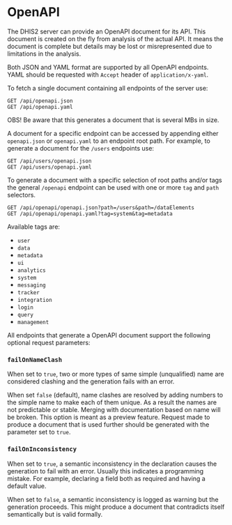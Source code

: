 # OpenAPI

The DHIS2 server can provide an OpenAPI document for its API.
This document is created on the fly from analysis of the actual API.
It means the document is complete but details may be lost or misrepresented
due to limitations in the analysis.

Both JSON and YAML format are supported by all OpenAPI endpoints.
YAML should be requested with `Accept` header of `application/x-yaml`.

To fetch a single document containing all endpoints of the server use:

    GET /api/openapi.json
    GET /api/openapi.yaml

OBS! Be aware that this generates a document that is several MBs in size.

A document for a specific endpoint can be accessed by appending either 
`openapi.json` or `openapi.yaml` to an endpoint root path. 
For example, to generate a document for the `/users` endpoints use:

    GET /api/users/openapi.json
    GET /api/users/openapi.yaml

To generate a document with a specific selection of root paths and/or tags the
general `/openapi` endpoint can be used with one or more `tag` and `path`
selectors.

    GET /api/openapi/openapi.json?path=/users&path=/dataElements
    GET /api/openapi/openapi.yaml?tag=system&tag=metadata

Available tags are:

* `user`
* `data`
* `metadata`
* `ui`
* `analytics`
* `system`
* `messaging`
* `tracker`
* `integration`
* `login`
* `query`
* `management`

All endpoints that generate a OpenAPI document support the following optional 
request parameters:

### `failOnNameClash`
When set to `true`, two or more types of same simple (unqualified) name are considered clashing and the generation fails with an error. 

When set `false` (default), name clashes are resolved by adding numbers to the simple name to make each of them unique.
As a result the names are not predictable or stable. Merging with documentation based on name will be broken. 
This option is meant as a preview feature. 
Request made to produce a document that is used further should be generated with the parameter set to `true`.

### `failOnInconsistency`
When set to `true`, a semantic inconsistency in the declaration causes the generation to fail with an error.
Usually this indicates a programming mistake. For example, declaring a field both as required and having a default value.

When set to `false`, a semantic inconsistency is logged as warning but the generation proceeds.
This might produce a document that contradicts itself semantically but is valid formally.
